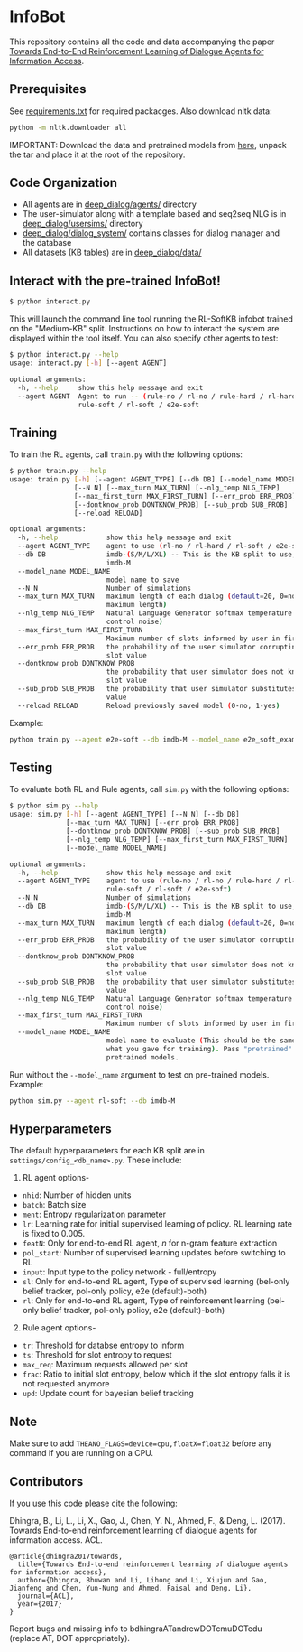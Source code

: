 InfoBot
==================================================

This repository contains all the code and data accompanying the paper [Towards End-to-End Reinforcement Learning of Dialogue Agents for Information Access](https://arxiv.org/abs/1609.00777).

Prerequisites
--------------------------------------------------
See [requirements.txt](./requirements.txt) for required packacges. Also download nltk data:
```sh
python -m nltk.downloader all
```
IMPORTANT: Download the data and pretrained models from [here](https://drive.google.com/file/d/0B7aCzQIaRTDUMDF1S3NVajlHTFk/view?usp=sharing), unpack the tar and place it at the root of the repository.

Code Organization
--------------------------------------------------
* All agents are in [deep_dialog/agents/](./deep_dialog/agents/) directory
* The user-simulator along with a template based and seq2seq NLG is in [deep_dialog/usersims/](./deep_dialog/usersims/) directory
* [deep_dialog/dialog_system/](./deep_dialog/dialog_system/) contains classes for dialog manager and the database
* All datasets (KB tables) are in [deep_dialog/data/](./deep_dialog/data/)

Interact with the pre-trained InfoBot!
--------------------------------------------------
```sh
$ python interact.py
```

This will launch the command line tool running the RL-SoftKB infobot trained on the "Medium-KB" split. Instructions on how to interact the system are displayed within the tool itself. You can also specify other agents to test:

```sh
$ python interact.py --help
usage: interact.py [-h] [--agent AGENT]

optional arguments:
  -h, --help     show this help message and exit
  --agent AGENT  Agent to run -- (rule-no / rl-no / rule-hard / rl-hard /
                 rule-soft / rl-soft / e2e-soft
```

Training
--------------------------------------------------
To train the RL agents, call `train.py` with the following options:
```sh
$ python train.py --help
usage: train.py [-h] [--agent AGENT_TYPE] [--db DB] [--model_name MODEL_NAME]
                [--N N] [--max_turn MAX_TURN] [--nlg_temp NLG_TEMP]
                [--max_first_turn MAX_FIRST_TURN] [--err_prob ERR_PROB]
                [--dontknow_prob DONTKNOW_PROB] [--sub_prob SUB_PROB]
                [--reload RELOAD]

optional arguments:
  -h, --help            show this help message and exit
  --agent AGENT_TYPE    agent to use (rl-no / rl-hard / rl-soft / e2e-soft)
  --db DB               imdb-(S/M/L/XL) -- This is the KB split to use, e.g.
                        imdb-M
  --model_name MODEL_NAME
                        model name to save
  --N N                 Number of simulations
  --max_turn MAX_TURN   maximum length of each dialog (default=20, 0=no
                        maximum length)
  --nlg_temp NLG_TEMP   Natural Language Generator softmax temperature (to
                        control noise)
  --max_first_turn MAX_FIRST_TURN
                        Maximum number of slots informed by user in first turn
  --err_prob ERR_PROB   the probability of the user simulator corrupting a
                        slot value
  --dontknow_prob DONTKNOW_PROB
                        the probability that user simulator does not know a
                        slot value
  --sub_prob SUB_PROB   the probability that user simulator substitutes a slot
                        value
  --reload RELOAD       Reload previously saved model (0-no, 1-yes)
```
Example:
```sh
python train.py --agent e2e-soft --db imdb-M --model_name e2e_soft_example.m
```

Testing
----------------------------------------------------
To evaluate both RL and Rule agents, call `sim.py` with the following options:
```sh
$ python sim.py --help
usage: sim.py [-h] [--agent AGENT_TYPE] [--N N] [--db DB]
              [--max_turn MAX_TURN] [--err_prob ERR_PROB]
              [--dontknow_prob DONTKNOW_PROB] [--sub_prob SUB_PROB]
              [--nlg_temp NLG_TEMP] [--max_first_turn MAX_FIRST_TURN]
              [--model_name MODEL_NAME]

optional arguments:
  -h, --help            show this help message and exit
  --agent AGENT_TYPE    agent to use (rule-no / rl-no / rule-hard / rl-hard /
                        rule-soft / rl-soft / e2e-soft)
  --N N                 Number of simulations
  --db DB               imdb-(S/M/L/XL) -- This is the KB split to use, e.g.
                        imdb-M
  --max_turn MAX_TURN   maximum length of each dialog (default=20, 0=no
                        maximum length)
  --err_prob ERR_PROB   the probability of the user simulator corrupting a
                        slot value
  --dontknow_prob DONTKNOW_PROB
                        the probability that user simulator does not know a
                        slot value
  --sub_prob SUB_PROB   the probability that user simulator substitutes a slot
                        value
  --nlg_temp NLG_TEMP   Natural Language Generator softmax temperature (to
                        control noise)
  --max_first_turn MAX_FIRST_TURN
                        Maximum number of slots informed by user in first turn
  --model_name MODEL_NAME
                        model name to evaluate (This should be the same as
                        what you gave for training). Pass "pretrained" to use
                        pretrained models.
```
Run without the `--model_name` argument to test on pre-trained models. Example:
```sh
python sim.py --agent rl-soft --db imdb-M
```

Hyperparameters
-------------------------------------------------
The default hyperparameters for each KB split are in `settings/config_<db_name>.py`. These include:
1. RL agent options-
  * `nhid`: Number of hidden units
  * `batch`: Batch size
  * `ment`: Entropy regularization parameter
  * `lr`: Learning rate for initial supervised learning of policy. RL learning rate is fixed to 0.005.
  * `featN`: Only for end-to-end RL agent, *n* for n-gram feature extraction
  * `pol_start`: Number of supervised learning updates before switching to RL
  * `input`: Input type to the policy network - full/entropy
  * `sl`: Only for end-to-end RL agent, Type of supervised learning (bel-only belief tracker, pol-only policy, e2e (default)-both)
  * `rl`: Only for end-to-end RL agent, Type of reinforcement learning (bel-only belief tracker, pol-only policy, e2e (default)-both)
2. Rule agent options-
  * `tr`: Threshold for databse entropy to inform
  * `ts`: Threshold for slot entropy to request
  * `max_req`: Maximum requests allowed per slot
  * `frac`: Ratio to initial slot entropy, below which if the slot entropy falls it is not requested anymore
  * `upd`: Update count for bayesian belief tracking

## Note
Make sure to add `THEANO_FLAGS=device=cpu,floatX=float32` before any command if you are running on a CPU.

## Contributors
If you use this code please cite the following:

Dhingra, B., Li, L., Li, X., Gao, J., Chen, Y. N., Ahmed, F., & Deng, L. (2017). Towards End-to-end reinforcement learning of dialogue agents for information access. ACL.
```
@article{dhingra2017towards,
  title={Towards End-to-end reinforcement learning of dialogue agents for information access},
  author={Dhingra, Bhuwan and Li, Lihong and Li, Xiujun and Gao, Jianfeng and Chen, Yun-Nung and Ahmed, Faisal and Deng, Li},
  journal={ACL},
  year={2017}
}
```

Report bugs and missing info to bdhingraATandrewDOTcmuDOTedu (replace AT, DOT appropriately).
